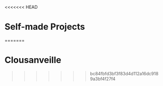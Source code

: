 <<<<<<< HEAD
# Self-made Projects
=======
# Clousanveille
>>>>>>> bc84fbfd3bf3f83d4d112a16dc9189a3bf4f27f4
